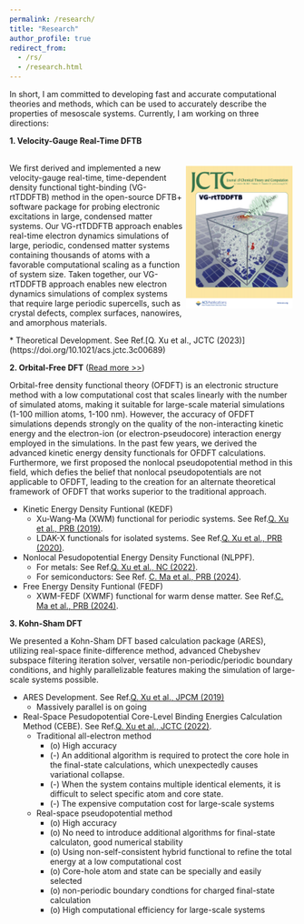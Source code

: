 ```yaml
---
permalink: /research/
title: "Research"
author_profile: true
redirect_from: 
  - /rs/
  - /research.html
---
```


In short, I am committed to developing fast and accurate computational theories and methods, which can be used to accurately describe the properties of mesoscale systems. Currently, I am working on three directions:

**1. Velocity-Gauge Real-Time DFTB**
<p>
<br/><img src='/images/dftb.png' align="right" width="188" height="250" hspace="5" vspace="5" >
We first derived and implemented a new velocity-gauge real-time, time-dependent density functional tight-binding (VG-rtTDDFTB) method in the open-source DFTB+ software package for probing electronic excitations in large, condensed matter systems. Our VG-rtTDDFTB approach enables real-time electron dynamics simulations of large, periodic, condensed matter systems containing thousands of atoms with a favorable computational scaling as a function of system size. Taken together, our VG-rtTDDFTB approach enables new electron dynamics simulations of complex systems that require large periodic supercells, such as crystal defects, complex surfaces, nanowires, and amorphous materials.
</p>
* Theoretical Development. See Ref.[Q. Xu et al., JCTC (2023)](https://doi.org/10.1021/acs.jctc.3c00689)  

**2. Orbital-Free DFT** ([Read more >>](https://doi.org/10.1002/wcms.1724))

Orbital-free density functional theory (OFDFT) is an electronic structure method with a low computational cost that scales linearly with the number of simulated atoms, making it suitable for large-scale material simulations (1-100 million atoms, 1-100 nm). However, the accuracy of OFDFT simulations depends strongly on the quality of the non-interacting kinetic energy and the electron-ion (or electron-pseudocore) interaction energy employed in the simulations. In the past few years, we derived the advanced kinetic energy density functionals for OFDFT calculations. Furthermore, we first proposed the nonlocal pseudopotential method in this field, which defies the belief that nonlocal pseudopotentials are not applicable to OFDFT, leading to the creation for an alternate theoretical framework of OFDFT that works superior to the traditional approach.
* Kinetic Energy Density Funtional (KEDF)
  * Xu-Wang-Ma (XWM) functional for periodic systems. See Ref.[Q. Xu et al., PRB (2019)](https://doi.org/10.1103/PhysRevB.100.205132). 
  * LDAK-X functionals for isolated systems. See Ref.[Q. Xu et al., PRB (2020)](https://doi.org/10.1103/PhysRevB.101.045110).
* Nonlocal Pesudopotential Energy Density Functional (NLPPF).  
  * For metals: See Ref.[Q. Xu et al., NC (2022)](https://doi.org/10.1038/s41467-022-29002-3).
  * For semiconductors:  See Ref. [C. Ma et al., PRB (2024)](https://doi.org/10.1103/PhysRevB.109.075144).
* Free Energy Density Funtional (FEDF)
  * XWM-FEDF (XWMF) functional for warm dense matter. See Ref.[C. Ma et al., PRB (2024)](https://doi.org/10.1103/PhysRevB.110.085113). 

**3. Kohn-Sham DFT**

We presented a Kohn-Sham DFT based calculation package (ARES), utilizing real-space finite-difference method, advanced Chebyshev subspace filtering iteration solver, versatile non-periodic/periodic boundary conditions, and highly parallelizable features making the simulation of large-scale systems possible.
* ARES Development. See Ref.[Q. Xu et al., JPCM (2019)](https://doi.org/10.1088/1361-648X/ab2a63)
  * Massively parallel is on going
* Real-Space Pesudopotential Core-Level Binding Energies Calculation Method (CEBE). See Ref.[Q. Xu et al., JCTC (2022)](https://doi.org/10.1021/acs.jctc.2c00474).
  * Traditional all-electron method
    * (o) High accuracy
    * (-) An additional algorithm is required to protect the core hole in the final-state calculations, which unexpectedly causes variational collapse.
    * (-) When the system contains multiple identical elements, it is difficult to select specific atom and core state.
    * (-) The expensive computation cost for large-scale systems
  * Real-space pseudopotential method
    * (o) High accuracy
    * (o) No need to introduce additional algorithms for final-state calculaton, good numerical stability
    * (o) Using non-self-consistent hybrid functional to refine the total energy at a low computational cost
    * (o) Core-hole atom and state can be specially and easily selected
    * (o) non-periodic boundary condtions for charged final-state calculation
    * (o) High computational efficiency for large-scale systems

